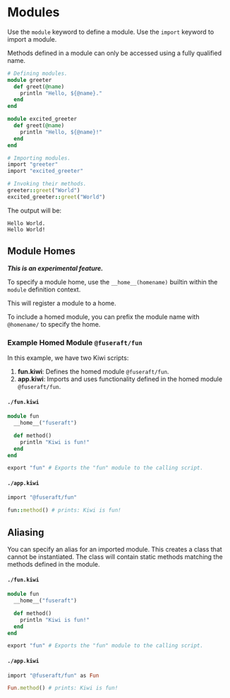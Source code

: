 # Modules

Use the `module` keyword to define a module. Use the `import` keyword to import a module.

Methods defined in a module can only be accessed using a fully qualified name.

```ruby
# Defining modules.
module greeter
  def greet(@name)
    println "Hello, ${@name}."
  end
end

module excited_greeter
  def greet(@name)
    println "Hello, ${@name}!"
  end
end

# Importing modules.
import "greeter"
import "excited_greeter"

# Invoking their methods.
greeter::greet("World")
excited_greeter::greet("World")
```

The output will be:
```
Hello World.
Hello World!
```

## Module Homes

***This is an experimental feature.***

To specify a module home, use the `__home__(homename)` builtin within the `module` definition context.

This will register a module to a home.

To include a homed module, you can prefix the module name with `@homename/` to specify the home.

### Example Homed Module `@fuseraft/fun`

In this example, we have two Kiwi scripts:
1. **fun.kiwi**: Defines the homed module `@fuseraft/fun`.
2. **app.kiwi**: Imports and uses functionality defined in the homed module `@fuseraft/fun`.

#### `./fun.kiwi`
```ruby
module fun
  __home__("fuseraft")

  def method()
    println "Kiwi is fun!"
  end
end

export "fun" # Exports the "fun" module to the calling script.
```

#### `./app.kiwi`
```ruby
import "@fuseraft/fun"

fun::method() # prints: Kiwi is fun!
```

## Aliasing

You can specify an alias for an imported module. This creates a class that cannot be instantiated. The class will contain static methods matching the methods defined in the module. 

#### `./fun.kiwi`
```ruby
module fun
  __home__("fuseraft")

  def method()
    println "Kiwi is fun!"
  end
end

export "fun" # Exports the "fun" module to the calling script.
```

#### `./app.kiwi`
```ruby
import "@fuseraft/fun" as Fun

Fun.method() # prints: Kiwi is fun!
```